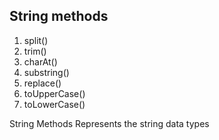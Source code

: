 ## String methods

1. split()
2. trim()
3. charAt()
4. substring()
5. replace()
6. toUpperCase()
7. toLowerCase()

String Methods Represents the string data types